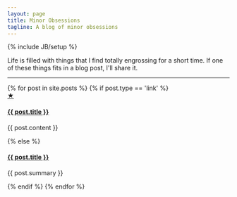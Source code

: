 ```yaml
---
layout: page
title: Minor Obsessions
tagline: A blog of minor obsessions
---
```

{% include JB/setup %}

Life is filled with things that I find totally engrossing for a short time. If one of these things fits in a blog post, I'll share it.

<hr />

<div class="listing">
{% for post in site.posts %}
  {% if post.type == 'link' %}
    <div class="post other link">
      <a class="icon" href="{{ post.url }}" title="This is an external link.">★</a>
      <h4><a href="{{ post.link }}">{{ post.title }}</a></h4>
      <p>{{ post.content }}</p>
    </div>
  {% else %}
    <div class="post">
      <h4><a href="{{ post.url }}">{{ post.title }}</a></h4>
      <p class="post-summary">{{ post.summary }}</p>
    </div>
  {% endif %}
{% endfor %}
</div>

